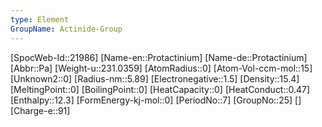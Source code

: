 ```yaml
---
type: Element
GroupName: Actinide-Group
---
```

[SpocWeb-Id::21986]
[Name-en::Protactinium]
[Name-de::Protactinium]
[Abbr::Pa]
[Weight-u::231.0359]
[AtomRadius::0]
[Atom-Vol-ccm-mol::15]
[Unknown2::0]
[Radius-nm::5.89]
[Electronegative::1.5]
[Density::15.4]
[MeltingPoint::0]
[BoilingPoint::0]
[HeatCapacity::0]
[HeatConduct::0.47]
[Enthalpy::12.3]
[FormEnergy-kj-mol::0]
[PeriodNo::7]
[GroupNo::25]
[]
[Charge-e::91]

